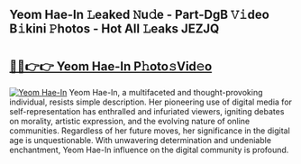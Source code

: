 ## Yeom Hae-In 𝙻eaked 𝙽u𝚍e - Part-DgB 𝚅𝚒deo B𝚒kini 𝙿hotos - Hot All 𝙻eaks JEZJQ

# <h2><a href="http://ld2tq1v.urlbe.top/?page=Yeom+Hae-In">🔗🔗👉👉 Yeom Hae-In P𝚑oto𝚜Vid𝚎o</a></h2>

[![Yeom Hae-In](https://i.imgur.com/eBuTRDB.gif)](http://ld2tq1v.urlbe.top/?page=Yeom+Hae-In)
Yeom Hae-In, a multifaceted and thought-provoking individual, resists simple description. Her pioneering use of digital media for self-representation has enthralled and infuriated viewers, igniting debates on morality, artistic expression, and the evolving nature of online communities. Regardless of her future moves, her significance in the digital age is unquestionable. With unwavering determination and undeniable enchantment, Yeom Hae-In influence on the digital community is profound.

